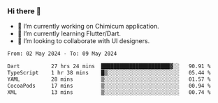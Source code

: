 ### Hi there 👋

<!--
**devcat37/devcat37** is a ✨ _special_ ✨ repository because its `README.md` (this file) appears on your GitHub profile.-->


- 🔭 I’m currently working on Chimicum application.
- 🌱 I’m currently learning Flutter/Dart.
- 👯 I’m looking to collaborate with UI designers.
<!-- - 🤔 I’m looking for help with ... -->

<!--START_SECTION:waka-->

```txt
From: 02 May 2024 - To: 09 May 2024

Dart          27 hrs 24 mins  ██████████████████████▓░░   90.91 %
TypeScript    1 hr 38 mins    █▒░░░░░░░░░░░░░░░░░░░░░░░   05.44 %
YAML          28 mins         ▒░░░░░░░░░░░░░░░░░░░░░░░░   01.57 %
CocoaPods     17 mins         ▒░░░░░░░░░░░░░░░░░░░░░░░░   00.94 %
XML           13 mins         ▒░░░░░░░░░░░░░░░░░░░░░░░░   00.74 %
```

<!--END_SECTION:waka-->
